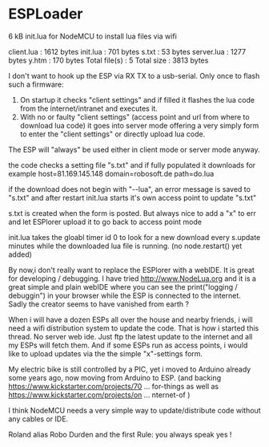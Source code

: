 # ESPLoader
6 kB init.lua for NodeMCU to install lua files via wifi 

client.lua      : 1612 bytes
init.lua        : 701 bytes
s.txt           : 53 bytes
server.lua      : 1277 bytes
y.htm           : 170 bytes
Total file(s)   : 5
Total size      : 3813 bytes

I don't want to hook up the ESP via RX TX to a usb-serial. Only once to flash such a firmware:

1. On startup it checks "client settings" and if filled it flashes the lua code from the internet/intranet and executes it. 
2. With no or faulty "client settings" (access point and url from where to download lua code) it goes into server mode offering a very simply form to enter the "client settings" or directly upload lua code.

The ESP will "always" be used either in client mode or server mode anyway. 

the code checks a setting file "s.txt" and if fully populated it downloads for example 
host=81.169.145.148
domain=robosoft.de
path=do.lua

if the download does not begin with "--lua", an error message is saved to "s.txt" and after restart init.lua starts it's own access point to update "s.txt"

s.txt is created when the form is posted. But always nice to add a "x" to err and let ESPlorer upload it to go back to access point mode

init.lua  takes the  gloabl timer id 0 to look for a new download every s.update minutes while the downloaded lua file is running. (no node.restart() yet added)

By now,i don't really want to replace the ESPlorer with a webIDE. It is great for developing / debugging. I have tried http://www.NodeLua.org and it is a great simple and plain webIDE where you can see the print("logging / debuggin") in your browser while the ESP is connected to the internet. Sadly the creator seems to have vanished from earth ?

When i will have a dozen ESPs all over the house and nearby friends, i will need a wifi distribution system to update the code. That is how i started this thread. No server web ide. Just ftp the latest update to the internet and all my ESPs will fetch them.
And if some ESPs run as access points, i would like to upload updates via the the simple "x"-settings form.

My electric bike is still controlled by a PIC, yet i moved to Arduino already some years ago, now moving from Arduino to ESP.
(and backing https://www.kickstarter.com/projects/70 ... for-things as well as https://www.kickstarter.com/projects/on ... nternet-of )

I think NodeMCU needs a very simple way to update/distribute code without any cables or IDE.

Roland
alias Robo Durden
and the first Rule: you always speak yes !
